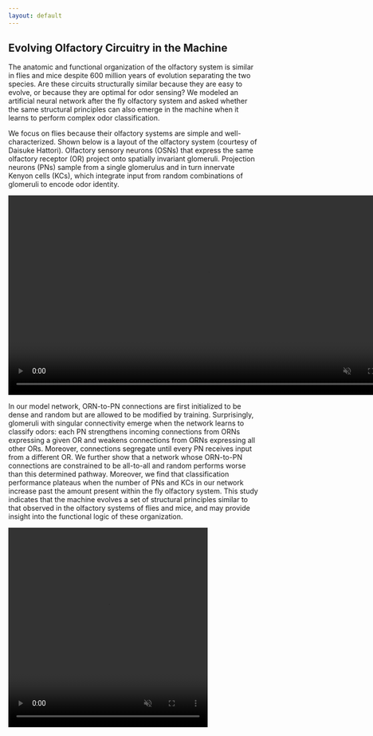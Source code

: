 ```yaml
---
layout: default
---
```


## Evolving Olfactory Circuitry in the Machine

The anatomic and functional organization of the olfactory system is similar in flies and mice despite 600 million years of evolution separating the two species. Are these circuits structurally similar because they are easy to evolve, or because they are optimal for odor sensing? We modeled an artificial neural network after the fly olfactory system and asked whether the same structural principles can also emerge in the machine when it learns to perform complex odor classification.

We focus on flies because their olfactory systems are simple and well-characterized. Shown below is a layout of the olfactory system (courtesy of Daisuke Hattori). Olfactory sensory neurons (OSNs) that express the same olfactory receptor (OR) project onto spatially invariant glomeruli. Projection neurons (PNs) sample from a single glomerulus and in turn innervate Kenyon cells (KCs), which integrate input from random combinations of glomeruli to encode odor identity.

<div id="wrapper">
    <video id="home1" width="800" height="400" autoplay loop controls muted="">
      <source src="/assets/movies/fly.mp4" type="
      video/mp4" />
    </video>
    <div class="clear"></div>
</div>

In our model network, ORN-to-PN connections are first initialized to be dense and random but are allowed to be modified by training. Surprisingly, glomeruli with singular connectivity emerge when the network learns to classify odors: each PN strengthens incoming connections from ORNs expressing a given OR and weakens connections from ORNs expressing all other ORs. Moreover, connections segregate until every PN receives input from a different OR. We further show that a network whose ORN-to-PN connections are constrained to be all-to-all and random performs worse than this determined pathway. Moreover, we find that classification performance plateaus when the number of PNs and KCs in our network increase past the amount present within the fly olfactory system. This study indicates that the machine evolves a set of structural principles similar to that observed in the olfactory systems of flies and mice, and may provide insight into the functional logic of these organization.

<div id="wrapper">
    <video id="home1" width="400" height="400" autoplay loop controls muted="">
      <source src="/assets/movies/weights.mp4" type="
      video/mp4" />
    </video>
    <div class="clear"></div>
</div>
